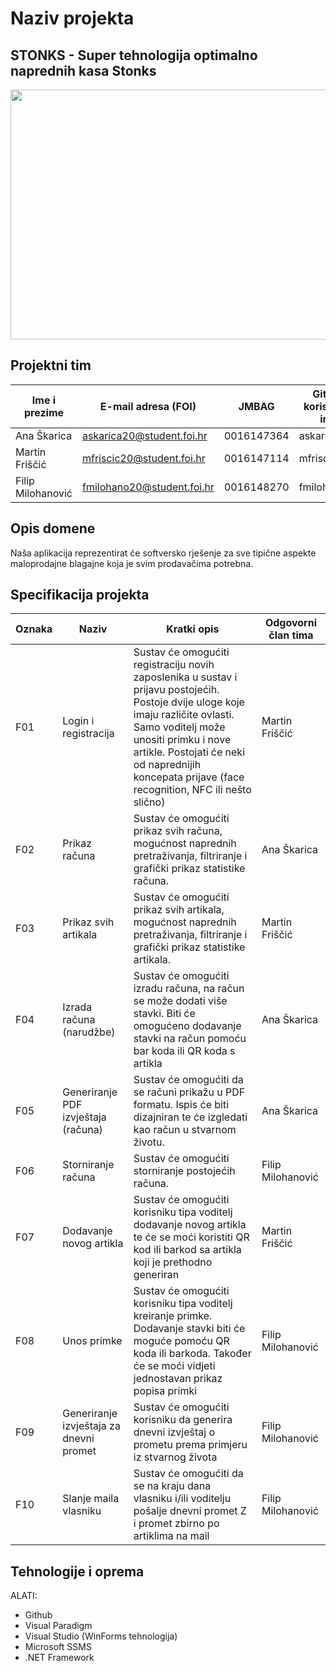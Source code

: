 
<!--Sav programski kod potrebno je verzionirati u glavnoj **master** grani i **obvezno** smjestiti u mapu Software. Sve artefakte (npr. slike) koje ćete koristiti u vašoj dokumentaciju obvezno verzionirati u posebnoj grani koja je već kreirana i koja se naziva **master-docs** i smjestiti u mapu Documentation.

Nakon vaše prijave bit će vam dodijeljen mentor s kojim ćete tijekom semestra raditi na ovom projektu. Mentor će vam slati povratne informacije kroz sekciju Discussions također dostupnu na GitHubu vašeg projekta. -->

# Naziv projekta
<h2>STONKS - Super tehnologija optimalno naprednih kasa Stonks</h2>

<p align="center">
<img src="https://i.ytimg.com/vi/if-2M3K1tqk/maxresdefault.jpg" height="400px" width="600px"  > </img>
</p>

## Projektni tim

Ime i prezime | E-mail adresa (FOI) | JMBAG | Github korisničko ime | 
------------  | ------------------- | ----- | --------------------- | 
Ana Škarica | askarica20@student.foi.hr | 0016147364 | askarica20 
Martin Friščić | mfriscic20@student.foi.hr | 0016147114 | mfriscic20 
Filip Milohanović | fmilohano20@student.foi.hr | 0016148270 | fmilohano20 

## Opis domene
<!--Umjesto ovih uputa opišite domenu ili problem koji pokrivate vašim  projektom. Domena može biti proizvoljna, ali obratite pozornost da sukladno ishodima učenja, domena omogući primjenu zahtijevanih koncepata kako je to navedeno u sljedećem poglavlju. Priložite odgovarajuće skice gdje je to prikladno.-->
Naša aplikacija reprezentirat će softversko rješenje za sve tipične aspekte maloprodajne blagajne koja je svim prodavačima potrebna. 
## Specifikacija projekta
<!--Umjesto ovih uputa opišite zahtjeve za funkcionalnošću programskog proizvoda. Pobrojite osnovne funkcionalnosti i za svaku naznačite ime odgovornog člana tima. Opišite buduću arhitekturu programskog proizvoda. Obratite pozornost da bi arhitektura trebala biti višeslojna s odvojenom (dislociranom) bazom podatka koju ćemo za vas mi pripremiti i dati vam pristup naknadno. Također uzmite u obzir da bi svaki član tima treba biti odgovorana za otprilike 3 funkcionalnosti, te da bi opterećenje članova tima trebalo biti ujednačeno. Priložite odgovarajuće dijagrame i skice gdje je to prikladno. Funkcionalnosti sustava bobrojite u tablici ispod koristeći predložak koji slijedi:-->

Oznaka | Naziv | Kratki opis | Odgovorni član tima
------ | ----- | ----------- | -------------------
F01 | Login i registracija | Sustav će omogućiti registraciju novih zaposlenika u sustav i prijavu postojećih. Postoje dvije uloge koje imaju različite ovlasti. Samo voditelj može unositi primku i nove artikle. Postojati će neki od naprednijih koncepata prijave (face recognition, NFC ili nešto slično)  | Martin Friščić
F02 | Prikaz računa | Sustav će omogućiti prikaz svih računa, mogućnost naprednih pretraživanja, filtriranje i grafički prikaz statistike računa.| Ana Škarica
F03 | Prikaz svih artikala | Sustav će omogućiti prikaz svih artikala, mogućnost naprednih pretraživanja, filtriranje i grafički prikaz statistike artikala.  | Martin Friščić
F04 | Izrada računa (narudžbe) | Sustav će omogućiti izradu računa, na račun se može dodati više stavki. Biti će omogućeno dodavanje stavki na račun pomoću bar koda ili QR koda s artikla| Ana Škarica
F05 | Generiranje PDF izvještaja (računa) | Sustav će omogućiti da se računi prikažu u PDF formatu. Ispis će biti dizajniran te će izgledati kao račun u stvarnom životu. | Ana Škarica
F06 | Storniranje računa | Sustav će omogućiti storniranje postojećih računa. | Filip Milohanović
F07 | Dodavanje novog artikla | Sustav će omogućiti korisniku tipa voditelj dodavanje novog artikla te će se moći koristiti QR kod ili barkod sa artikla koji je prethodno generiran  | Martin Friščić
F08 | Unos primke | Sustav će omogućiti korisniku tipa voditelj kreiranje primke. Dodavanje stavki biti će moguće pomoću QR koda ili barkoda. Također će se moći vidjeti jednostavan prikaz popisa primki| Filip Milohanović
F09 | Generiranje izvještaja za dnevni promet | Sustav će omogućiti korisniku da generira dnevni izvještaj o prometu prema primjeru iz stvarnog života | Filip Milohanović
F10 | Slanje maila vlasniku  |Sustav će omogućiti da se na kraju dana vlasniku i/ili voditelju pošalje dnevni promet Z  i promet zbirno po artiklima na mail| Filip Milohanović
## Tehnologije i oprema
<!--Umjesto ovih uputa jasno popišite sve tehnologije, alate i opremu koju ćete koristiti pri implementaciji vašeg rješenja. Projekti se razvijaju koristeći .Net Framework ili .Net Core razvojne okvire, a vrsta projekta može biti WinForms, WPF i UWP. Ne zaboravite planirati korištenje tehnologija u aktivnostima kao što su projektni menadžment ili priprema dokumentacije. Tehnologije koje ćete koristiti bi trebale biti javno dostupne, a ako ih ne budemo obrađivali na vježbama u vašoj dokumentaciji ćete morati navesti način preuzimanja, instaliranja i korištenja onih tehnologija koje su neopbodne kako bi se vaš programski proizvod preveo i pokrenuo. Pazite da svi alati koje ćete koristiti moraju imati odgovarajuću licencu. Što se tiče zahtjeva nastavnika, obvezno je koristiti git i GitHub za verzioniranje programskog koda, GitHub Wiki za pisanje tehničke i projektne dokumentacije, a projektne zadatke je potrebno planirati i pratiti u alatu GitHub projects. -->

ALATI:

<ul>
<li>Github</li>
<li>Visual Paradigm</li>
<li>Visual Studio (WinForms tehnologija) </li>
<li> Microsoft SSMS</li>
<li>.NET Framework</li>
</ul>

